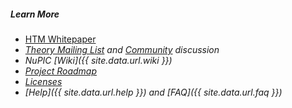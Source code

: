 ##### Learn More

* <i class="fa-file-pdf-o"></i> [HTM Whitepaper]()
* <i/> [Theory Mailing List]() and [Community]() discussion
* <i/> NuPIC [Wiki]({{ site.data.url.wiki }})
* <i/> [Project Roadmap]()
* <i/> [Licenses]()
* <i/> [Help]({{ site.data.url.help }}) and [FAQ]({{ site.data.url.faq }})
